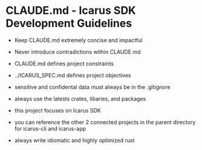# CLAUDE.md - Icarus SDK Development Guidelines

- Keep CLAUDE.md extremely concise and impactful
- Never introduce contradictions within CLAUDE.md
- CLAUDE.md defines project constraints
- ../ICARUS_SPEC.md defines project objectives
- sensitive and confidental data must always be in the .gitignore
- always use the latests crates, libaries, and packages

- this project focuses on Icarus SDK
- you can reference the other 2 connected projects in the parent directory for icarus-cli and icarus-app
- always write idiomatic and highly optimized rust
